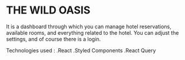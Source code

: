 # THE WILD OASIS

It is a dashboard through which you can manage hotel reservations, available rooms, and everything related to the hotel. You can adjust the settings, and of course there is a login.

Technologies used :
.React 
.Styled Components
.React Query
